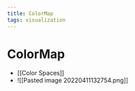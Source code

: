 ```yaml
---
title: ColorMap
tags: visualization
---
```


# ColorMap
- [[Color Spaces]]
- ![[Pasted image 20220411132754.png]]


